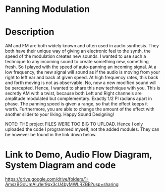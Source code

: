 # Panning Modulation

# Description
AM and FM are both widely known and often used in audio synthesis. They both have their unique way of giving an electronic feel to the synth, the speed of the modulation creates new sounds.
I wanted to use such a technique to any incoming sound to create something new, something fresh. So I played with the speed of auto-panning an incoming signal. At a low frequency, the new signal will sound as if the audio is moving from your right to left ear and back at given speed.
At high frequency rates, this back and forth moving is not as observable. No, now a new modified sound will be percepted. Hence, I wanted to share this new technique with you. This is secretly AM with a twist, because both Left and Right channels are amplitude modulated but complementary. Exactly 1/2 PI radians apart in phase. The panning speed is given a range, so that the effect keeps it worth. Furthermore, you are able to change the amount of the effect with another slider to your liking.
Happy Sound Designing!

NOTE: THE project FILES WERE TOO BIG TO UPLOAD. Hence I only uploaded the code I programmed myself, not the added modules.
They can be however be found in the link down below.

# Link to Demo, Audio Flow Diagram, System Diagram and code
https://drive.google.com/drive/folders/1-AmszBGoUmAiu1er9qx3cU4byMWLRZBB?usp=sharing 

